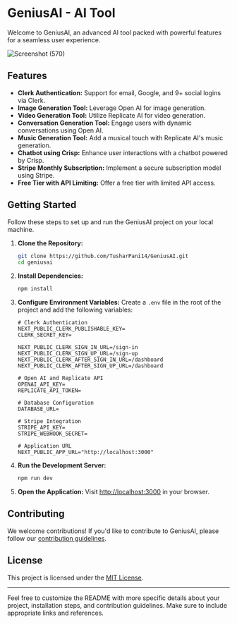 # **GeniusAI - AI Tool**

Welcome to GeniusAI, an advanced AI tool packed with powerful features for a seamless user experience.

![Screenshot (570)](https://github.com/TusharPani14/GeniusAI/assets/97904669/1ce969c1-d5cc-48e8-9691-582747fa0ddc)

## Features

- **Clerk Authentication:** Support for email, Google, and 9+ social logins via Clerk.
- **Image Generation Tool:** Leverage Open AI for image generation.
- **Video Generation Tool:** Utilize Replicate AI for video generation.
- **Conversation Generation Tool:** Engage users with dynamic conversations using Open AI.
- **Music Generation Tool:** Add a musical touch with Replicate AI's music generation.
- **Chatbot using Crisp:** Enhance user interactions with a chatbot powered by Crisp.
- **Stripe Monthly Subscription:** Implement a secure subscription model using Stripe.
- **Free Tier with API Limiting:** Offer a free tier with limited API access.

## Getting Started

Follow these steps to set up and run the GeniusAI project on your local machine.

1. **Clone the Repository:**
    ```bash
    git clone https://github.com/TusharPani14/GeniusAI.git
    cd geniusai
    ```

2. **Install Dependencies:**
    ```bash
    npm install
    ```

3. **Configure Environment Variables:**
   Create a `.env` file in the root of the project and add the following variables:

   ```env
   # Clerk Authentication
   NEXT_PUBLIC_CLERK_PUBLISHABLE_KEY=
   CLERK_SECRET_KEY=
   
   NEXT_PUBLIC_CLERK_SIGN_IN_URL=/sign-in
   NEXT_PUBLIC_CLERK_SIGN_UP_URL=/sign-up
   NEXT_PUBLIC_CLERK_AFTER_SIGN_IN_URL=/dashboard
   NEXT_PUBLIC_CLERK_AFTER_SIGN_UP_URL=/dashboard

   # Open AI and Replicate API
   OPENAI_API_KEY=
   REPLICATE_API_TOKEN=

   # Database Configuration
   DATABASE_URL=

   # Stripe Integration
   STRIPE_API_KEY=
   STRIPE_WEBHOOK_SECRET=

   # Application URL
   NEXT_PUBLIC_APP_URL="http://localhost:3000"

4. **Run the Development Server:**
    ```bash
    npm run dev
    ```

5. **Open the Application:**
    Visit [http://localhost:3000](http://localhost:3000) in your browser.

## Contributing

We welcome contributions! If you'd like to contribute to GeniusAI, please follow our [contribution guidelines](CONTRIBUTING.md).

## License

This project is licensed under the [MIT License](LICENSE).

---

Feel free to customize the README with more specific details about your project, installation steps, and contribution guidelines. Make sure to include appropriate links and references.
